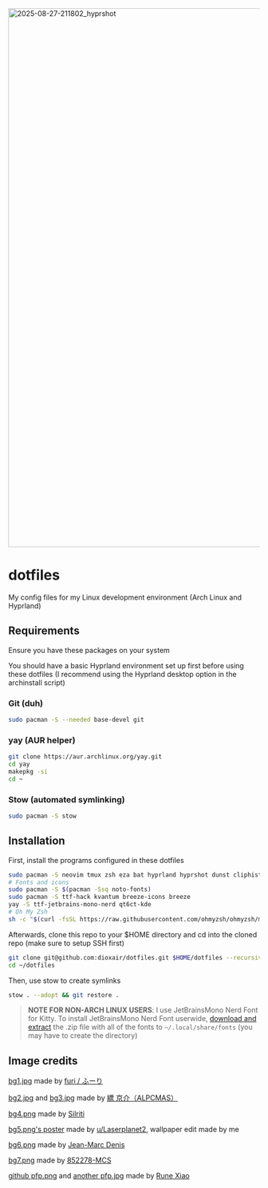 <img width="1920" height="1080" alt="2025-08-27-211802_hyprshot" src="https://github.com/user-attachments/assets/1ff76d8d-3c4b-4698-a516-a79844c824e4" />

# dotfiles

My config files for my Linux development environment (Arch Linux and Hyprland)

## Requirements
Ensure you have these packages on your system

You should have a basic Hyprland environment set up first before using these dotfiles (I recommend using the Hyprland desktop option in the archinstall script)

### Git (duh)

```bash
sudo pacman -S --needed base-devel git
```

### yay (AUR helper)
```bash
git clone https://aur.archlinux.org/yay.git
cd yay
makepkg -si
cd ~
```

### Stow (automated symlinking)

```bash
sudo pacman -S stow
```

## Installation

First, install the programs configured in these dotfiles

```bash
sudo pacman -S neovim tmux zsh eza bat hyprland hyprshot dunst cliphist kitty dolphin wofi archlinux-xdg-menu xdg-desktop-portal-hyprland qt5-wayland qt6-wayland polkit-kde-agent qt5ct grim slurp libnotify notify-osd python-gobject mpd mpc mpd-mpris ncmpcpp ffmpeg pacman-contrib
# Fonts and icons
sudo pacman -S $(pacman -Ssq noto-fonts)
sudo pacman -S ttf-hack kvantum breeze-icons breeze
yay -S ttf-jetbrains-mono-nerd qt6ct-kde
# Oh My Zsh
sh -c "$(curl -fsSL https://raw.githubusercontent.com/ohmyzsh/ohmyzsh/master/tools/install.sh)" && rm -rf ~/.oh-my-zsh
```

Afterwards, clone this repo to your $HOME directory and cd into the cloned repo (make sure to setup SSH first)

```bash
git clone git@github.com:dioxair/dotfiles.git $HOME/dotfiles --recursive
cd ~/dotfiles
```

Then, use stow to create symlinks

```bash
stow . --adopt && git restore .
```

> **NOTE FOR NON-ARCH LINUX USERS**: I use JetBrainsMono Nerd Font for Kitty. To install JetBrainsMono Nerd Font userwide, [download and extract](https://github.com/ryanoasis/nerd-fonts/releases/download/v3.2.1/JetBrainsMono.zip) the .zip file with all of the fonts to `~/.local/share/fonts` (you may have to create the directory)

## Image credits
[bg1.jpg](https://www.pixiv.net/en/artworks/115001263) made by [furi / ふーり](https://www.pixiv.net/en/users/41736171)

[bg2.jpg](https://www.pixiv.net/en/artworks/118647339) and [bg3.jpg](https://www.pixiv.net/en/artworks/99144899) made by [縹 京介（ALPCMAS）](https://www.pixiv.net/en/users/2351667)

[bg4.png](https://wallhaven.cc/w/d6prd3) made by [Silriti](https://wallhaven.cc/user/Silriti)

[bg5.png's poster](https://www.reddit.com/r/evangelion/comments/w5er5t/unit_00_%E7%B6%BE%E6%B3%A2_%E3%83%AC%E3%82%A4_rei_digital_poster_me/) made by [u/Laserplanet2](https://www.reddit.com/user/Laserplanet2/), wallpaper edit made by me

[bg6.png](https://wallhaven.cc/w/5g6mj3) made by [Jean-Marc Denis](https://jmd.im/)

[bg7.png](https://commons.wikimedia.org/wiki/File:Black_Hole_Side.png) made by [852278-MCS](https://commons.wikimedia.org/wiki/User:852278-MCS)

[github pfp.png](https://www.pixiv.net/en/artworks/113901165) and [another pfp.jpg](https://www.pixiv.net/en/artworks/113658699) made by [Rune Xiao](https://www.pixiv.net/en/users/44473246)
